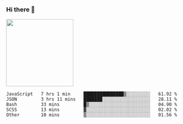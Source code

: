 ### Hi there 👋

<!--
**hwolf0610/hwolf0610** is a ✨ _special_ ✨ repository because its `README.md` (this file) appears on your GitHub profile.

Here are some ideas to get you started:

- 🔭 I’m currently working on ...
- 🌱 I’m currently learning ...
- 👯 I’m looking to collaborate on ...
- 🤔 I’m looking for help with ...
- 💬 Ask me about ...
- 📫 How to reach me: ...
- 😄 Pronouns: ...
- ⚡ Fun fact: ...
-->

<img height="180em" src="https://github-readme-stats.vercel.app/api?username=hwolf0610&show_icons=true&hide_border=true&&count_private=true&include_all_commits=true" />


<!--START_SECTION:waka-->

```text
JavaScript   7 hrs 1 min     ███████████████▒░░░░░░░░░   61.92 %
JSON         3 hrs 11 mins   ███████░░░░░░░░░░░░░░░░░░   28.11 %
Bash         33 mins         █▒░░░░░░░░░░░░░░░░░░░░░░░   04.90 %
SCSS         13 mins         ▓░░░░░░░░░░░░░░░░░░░░░░░░   02.02 %
Other        10 mins         ▒░░░░░░░░░░░░░░░░░░░░░░░░   01.56 %
```

<!--END_SECTION:waka-->
